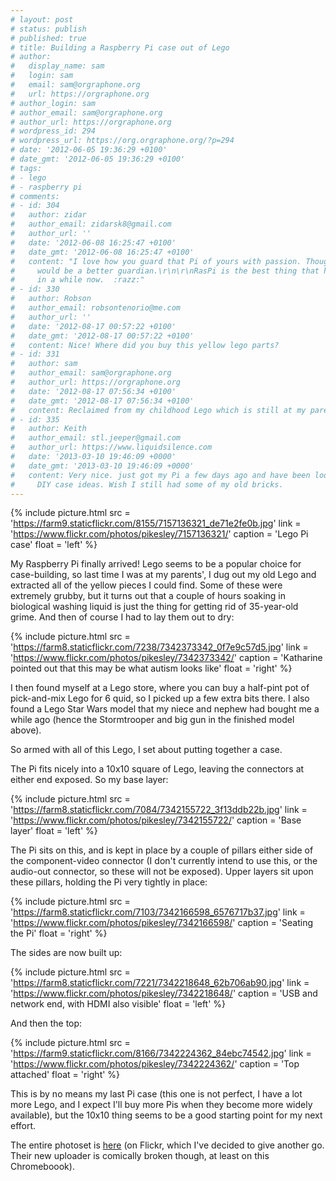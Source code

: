 ```yaml
---
# layout: post
# status: publish
# published: true
# title: Building a Raspberry Pi case out of Lego
# author:
#   display_name: sam
#   login: sam
#   email: sam@orgraphone.org
#   url: https://orgraphone.org
# author_login: sam
# author_email: sam@orgraphone.org
# author_url: https://orgraphone.org
# wordpress_id: 294
# wordpress_url: https://org.orgraphone.org/?p=294
# date: '2012-06-05 19:36:29 +0100'
# date_gmt: '2012-06-05 19:36:29 +0100'
# tags:
# - lego
# - raspberry pi
# comments:
# - id: 304
#   author: zidar
#   author_email: zidarsk8@gmail.com
#   author_url: ''
#   date: '2012-06-08 16:25:47 +0100'
#   date_gmt: '2012-06-08 16:25:47 +0100'
#   content: "I love how you guard that Pi of yours with passion. Though I think a jedi
#     would be a better guardian.\r\n\r\nRasPi is the best thing that happend to legos
#     in a while now.  :razz:"
# - id: 330
#   author: Robson
#   author_email: robsontenorio@me.com
#   author_url: ''
#   date: '2012-08-17 00:57:22 +0100'
#   date_gmt: '2012-08-17 00:57:22 +0100'
#   content: Nice! Where did you buy this yellow lego parts?
# - id: 331
#   author: sam
#   author_email: sam@orgraphone.org
#   author_url: https://orgraphone.org
#   date: '2012-08-17 07:56:34 +0100'
#   date_gmt: '2012-08-17 07:56:34 +0100'
#   content: Reclaimed from my childhood Lego which is still at my parents' house
# - id: 335
#   author: Keith
#   author_email: stl.jeeper@gmail.com
#   author_url: https://www.liquidsilence.com
#   date: '2013-03-10 19:46:09 +0000'
#   date_gmt: '2013-03-10 19:46:09 +0000'
#   content: Very nice. just got my Pi a few days ago and have been looking for some
#     DIY case ideas. Wish I still had some of my old bricks.
---
```


{% include picture.html src = 'https://farm9.staticflickr.com/8155/7157136321_de71e2fe0b.jpg' link = 'https://www.flickr.com/photos/pikesley/7157136321/' caption = 'Lego Pi case' float = 'left' %}

<p>My Raspberry Pi finally arrived! Lego seems to be a popular choice for case-building, so last time I was at my parents', I dug out my old Lego and extracted all of the yellow pieces I could find. Some of these were extremely grubby, but it turns out that a couple of hours soaking in biological washing liquid is just the thing for getting rid of 35-year-old grime. And then of course I had to lay them out to dry:</p>

{% include picture.html src = 'https://farm8.staticflickr.com/7238/7342373342_0f7e9c57d5.jpg' link = 'https://www.flickr.com/photos/pikesley/7342373342/' caption = 'Katharine pointed out that this may be what autism looks like' float = 'right' %}

<p>I then found myself at a Lego store, where you can buy a half-pint pot of pick-and-mix Lego for 6 quid, so I picked up a few extra bits there. I also found a Lego Star Wars model that my niece and nephew had bought me a while ago (hence the Stormtrooper and big gun in the finished model above).</p>
<p>So armed with all of this Lego, I set about putting together a case.</p>
<p>The Pi fits nicely into a 10x10 square of Lego, leaving the connectors at either end exposed. So my base layer:</p>

{% include picture.html src = 'https://farm8.staticflickr.com/7084/7342155722_3f13ddb22b.jpg' link = 'https://www.flickr.com/photos/pikesley/7342155722/' caption = 'Base layer' float = 'left' %}

<p>The Pi sits on this, and is kept in place by a couple of pillars either side of the component-video connector (I don't currently intend to use this, or the audio-out connector, so these will not be exposed). Upper layers sit upon these pillars, holding the Pi very tightly in place:</p>

{% include picture.html src = 'https://farm8.staticflickr.com/7103/7342166598_6576717b37.jpg' link = 'https://www.flickr.com/photos/pikesley/7342166598/' caption = 'Seating the Pi' float = 'right' %}

<p>The sides are now built up:</p>

{% include picture.html src = 'https://farm8.staticflickr.com/7221/7342218648_62b706ab90.jpg' link = 'https://www.flickr.com/photos/pikesley/7342218648/' caption = 'USB and network end, with HDMI also visible' float = 'left' %}

<p>And then the top:</p>

{% include picture.html src = 'https://farm9.staticflickr.com/8166/7342224362_84ebc74542.jpg' link = 'https://www.flickr.com/photos/pikesley/7342224362/' caption = 'Top attached' float = 'right' %}

<p>This is by no means my last Pi case (this one is not perfect, I have a lot more Lego, and I expect I'll buy more Pis when they become more widely available), but the 10x10 thing seems to be a good starting point for my next effort.</p>

<p>The entire photoset is <a title="Photos on Flickr" href="https://www.flickr.com/photos/pikesley/sets/72157629997574737/" target="_blank">here</a> (on Flickr, which I've decided to give another go. Their new uploader is comically broken though, at least on this Chromeboook).</p>
